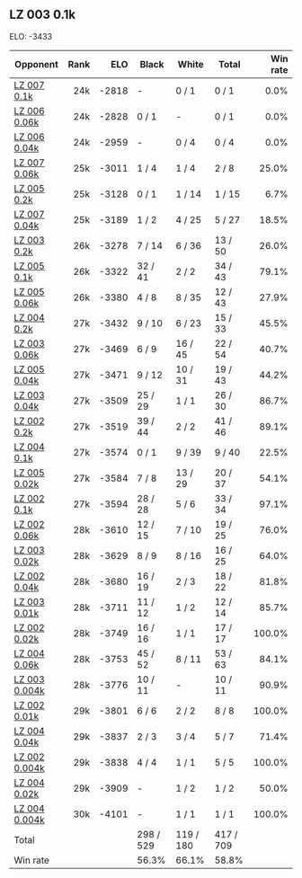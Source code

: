 ## LZ 003 0.1k ##

ELO: -3433

Opponent | Rank | ELO | Black | White | Total | Win rate
---------|-----:|----:|-------|-------|-------|-------:
[LZ 007 0.1k](LZ%20007%200.1k.md) | 24k | -2818 | - | 0 / 1 | 0 / 1 | 0.0%
[LZ 006 0.06k](LZ%20006%200.06k.md) | 24k | -2828 | 0 / 1 | - | 0 / 1 | 0.0%
[LZ 006 0.04k](LZ%20006%200.04k.md) | 24k | -2959 | - | 0 / 4 | 0 / 4 | 0.0%
[LZ 007 0.06k](LZ%20007%200.06k.md) | 25k | -3011 | 1 / 4 | 1 / 4 | 2 / 8 | 25.0%
[LZ 005 0.2k](LZ%20005%200.2k.md) | 25k | -3128 | 0 / 1 | 1 / 14 | 1 / 15 | 6.7%
[LZ 007 0.04k](LZ%20007%200.04k.md) | 25k | -3189 | 1 / 2 | 4 / 25 | 5 / 27 | 18.5%
[LZ 003 0.2k](LZ%20003%200.2k.md) | 26k | -3278 | 7 / 14 | 6 / 36 | 13 / 50 | 26.0%
[LZ 005 0.1k](LZ%20005%200.1k.md) | 26k | -3322 | 32 / 41 | 2 / 2 | 34 / 43 | 79.1%
[LZ 005 0.06k](LZ%20005%200.06k.md) | 26k | -3380 | 4 / 8 | 8 / 35 | 12 / 43 | 27.9%
[LZ 004 0.2k](LZ%20004%200.2k.md) | 27k | -3432 | 9 / 10 | 6 / 23 | 15 / 33 | 45.5%
[LZ 003 0.06k](LZ%20003%200.06k.md) | 27k | -3469 | 6 / 9 | 16 / 45 | 22 / 54 | 40.7%
[LZ 005 0.04k](LZ%20005%200.04k.md) | 27k | -3471 | 9 / 12 | 10 / 31 | 19 / 43 | 44.2%
[LZ 003 0.04k](LZ%20003%200.04k.md) | 27k | -3509 | 25 / 29 | 1 / 1 | 26 / 30 | 86.7%
[LZ 002 0.2k](LZ%20002%200.2k.md) | 27k | -3519 | 39 / 44 | 2 / 2 | 41 / 46 | 89.1%
[LZ 004 0.1k](LZ%20004%200.1k.md) | 27k | -3574 | 0 / 1 | 9 / 39 | 9 / 40 | 22.5%
[LZ 005 0.02k](LZ%20005%200.02k.md) | 27k | -3584 | 7 / 8 | 13 / 29 | 20 / 37 | 54.1%
[LZ 002 0.1k](LZ%20002%200.1k.md) | 27k | -3594 | 28 / 28 | 5 / 6 | 33 / 34 | 97.1%
[LZ 002 0.06k](LZ%20002%200.06k.md) | 28k | -3610 | 12 / 15 | 7 / 10 | 19 / 25 | 76.0%
[LZ 003 0.02k](LZ%20003%200.02k.md) | 28k | -3629 | 8 / 9 | 8 / 16 | 16 / 25 | 64.0%
[LZ 002 0.04k](LZ%20002%200.04k.md) | 28k | -3680 | 16 / 19 | 2 / 3 | 18 / 22 | 81.8%
[LZ 003 0.01k](LZ%20003%200.01k.md) | 28k | -3711 | 11 / 12 | 1 / 2 | 12 / 14 | 85.7%
[LZ 002 0.02k](LZ%20002%200.02k.md) | 28k | -3749 | 16 / 16 | 1 / 1 | 17 / 17 | 100.0%
[LZ 004 0.06k](LZ%20004%200.06k.md) | 28k | -3753 | 45 / 52 | 8 / 11 | 53 / 63 | 84.1%
[LZ 003 0.004k](LZ%20003%200.004k.md) | 28k | -3776 | 10 / 11 | - | 10 / 11 | 90.9%
[LZ 002 0.01k](LZ%20002%200.01k.md) | 29k | -3801 | 6 / 6 | 2 / 2 | 8 / 8 | 100.0%
[LZ 004 0.04k](LZ%20004%200.04k.md) | 29k | -3837 | 2 / 3 | 3 / 4 | 5 / 7 | 71.4%
[LZ 002 0.004k](LZ%20002%200.004k.md) | 29k | -3838 | 4 / 4 | 1 / 1 | 5 / 5 | 100.0%
[LZ 004 0.02k](LZ%20004%200.02k.md) | 29k | -3909 | - | 1 / 2 | 1 / 2 | 50.0%
[LZ 004 0.004k](LZ%20004%200.004k.md) | 30k | -4101 | - | 1 / 1 | 1 / 1 | 100.0%
Total | | | 298 / 529 | 119 / 180 | 417 / 709 | 
Win rate| | | 56.3% | 66.1% | 58.8% | 
